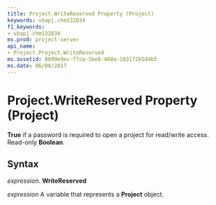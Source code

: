 ```yaml
---
title: Project.WriteReserved Property (Project)
keywords: vbapj.chm132834
f1_keywords:
- vbapj.chm132834
ms.prod: project-server
api_name:
- Project.Project.WriteReserved
ms.assetid: 0899e9ec-f7ce-5be8-400a-183172b5d4b5
ms.date: 06/08/2017
---
```



# Project.WriteReserved Property (Project)

 **True** if a password is required to open a project for read/write access. Read-only **Boolean**.


## Syntax

 _expression_. **WriteReserved**

 _expression_ A variable that represents a **Project** object.


